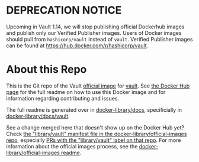 # DEPRECATION NOTICE
Upcoming in Vault 1.14, we will stop publishing official Dockerhub images and publish only our Verified Publisher images. Users of Docker images should pull from `hashicorp/vault` instead of `vault`. Verified Publisher images can be found at https://hub.docker.com/r/hashicorp/vault.

# About this Repo

This is the Git repo of the Vault [official
image](https://docs.docker.com/docker-hub/official_repos/) for
[vault](https://registry.hub.docker.com/_/vault/). See [the Docker Hub
page](https://registry.hub.docker.com/_/vault/) for the full readme on how to
use this Docker image and for information regarding contributing and issues.

The full readme is generated over in
[docker-library/docs](https://github.com/docker-library/docs), specificially in
[docker-library/docs/vault](https://github.com/docker-library/docs/tree/master/vault).

See a change merged here that doesn't show up on the Docker Hub yet? Check [the
"library/vault" manifest file in the docker-library/official-images
repo](https://github.com/docker-library/official-images/blob/master/library/vault),
especially [PRs with the "library/vault" label on that
repo](https://github.com/docker-library/official-images/labels/library%2Fvault).
For more information about the official images process, see the
[docker-library/official-images
readme](https://github.com/docker-library/official-images/blob/master/README.md).

<!-- THIS FILE IS GENERATED BY https://github.com/docker-library/docs/blob/master/generate-repo-stub-readme.sh -->
